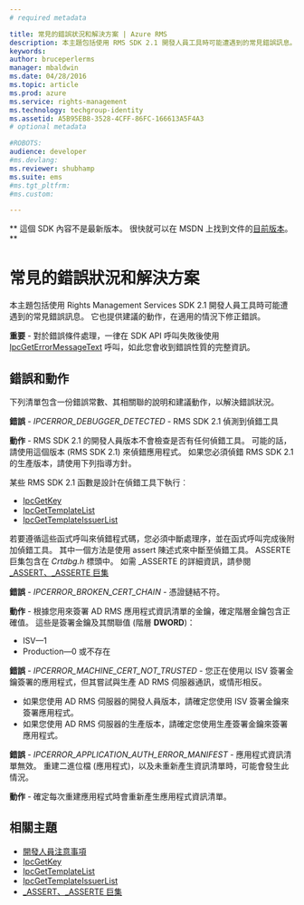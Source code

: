 ```yaml
---
# required metadata

title: 常見的錯誤狀況和解決方案 | Azure RMS
description: 本主題包括使用 RMS SDK 2.1 開發人員工具時可能遭遇到的常見錯誤訊息。
keywords:
author: bruceperlerms
manager: mbaldwin
ms.date: 04/28/2016
ms.topic: article
ms.prod: azure
ms.service: rights-management
ms.technology: techgroup-identity
ms.assetid: A5B95EB8-3528-4CFF-86FC-166613A5F4A3
# optional metadata

#ROBOTS:
audience: developer
#ms.devlang:
ms.reviewer: shubhamp
ms.suite: ems
#ms.tgt_pltfrm:
#ms.custom:

---
```

** 這個 SDK 內容不是最新版本。 很快就可以在 MSDN 上找到文件的[目前版本](https://msdn.microsoft.com/library/windows/desktop/hh535290(v=vs.85).aspx)。 **
# 常見的錯誤狀況和解決方案
本主題包括使用 Rights Management Services SDK 2.1 開發人員工具時可能遭遇到的常見錯誤訊息。 它也提供建議的動作，在適用的情況下修正錯誤。

**重要** - 對於錯誤條件處理，一律在 SDK API 呼叫失敗後使用 [IpcGetErrorMessageText](/rights-management/sdk/2.1/api/win/functions#msipc_ipcgeterrormessagetext) 呼叫，如此您會收到錯誤性質的完整資訊。

 

## 錯誤和動作 ##
下列清單包含一份錯誤常數、其相關聯的說明和建議動作，以解決錯誤狀況。

**錯誤** - *IPCERROR_DEBUGGER_DETECTED* - RMS SDK 2.1 偵測到偵錯工具

**動作** - RMS SDK 2.1 的開發人員版本不會檢查是否有任何偵錯工具。 可能的話，請使用這個版本 (RMS SDK 2.1) 來偵錯應用程式。
如果您必須偵錯 RMS SDK 2.1 的生產版本，請使用下列指導方針。

某些 RMS SDK 2.1 函數是設計在偵錯工具下執行︰
- [IpcGetKey</strong>](/rights-management/sdk/2.1/api/win/functions#msipc_ipcgetkey)
- [IpcGetTemplateList](/rights-management/sdk/2.1/api/win/functions#msipc_ipcgettemplatelist)
- [IpcGetTemplateIssuerList](/rights-management/sdk/2.1/api/win/functions#msipc_ipcgettemplateissuerlist)

若要遵循這些函式呼叫來偵錯程式碼，您必須中斷處理序，並在函式呼叫完成後附加偵錯工具。 其中一個方法是使用 assert 陳述式來中斷至偵錯工具。 ASSERTE 巨集包含在 *Crtdbg.h* 標頭中。
如需 \_ASSERTE 的詳細資訊，請參閱 [\_ASSERT、\_ASSERTE 巨集](https://msdn.microsoft.com/en-us/library/ezb1wyez.aspx)

**錯誤** - *IPCERROR_BROKEN_CERT_CHAIN* - 憑證鏈結不符。

**動作** - 根據您用來簽署 AD RMS 應用程式資訊清單的金鑰，確定階層金鑰包含正確值。
這些是簽署金鑰及其關聯值 (階層 **DWORD**)：
- ISV—1
- Production—0 或不存在

**錯誤** - *IPCERROR_MACHINE_CERT_NOT_TRUSTED* - 您正在使用以 ISV 簽署金鑰簽署的應用程式，但其嘗試與生產 AD RMS 伺服器通訊，或情形相反。

- 如果您使用 AD RMS 伺服器的開發人員版本，請確定您使用 ISV 簽署金鑰來簽署應用程式。
- 如果您使用 AD RMS 伺服器的生產版本，請確定您使用生產簽署金鑰來簽署應用程式。

**錯誤** - *IPCERROR_APPLICATION_AUTH_ERROR_MANIFEST* - 應用程式資訊清單無效。 重建二進位檔 (應用程式)，以及未重新產生資訊清單時，可能會發生此情況。

**動作** - 確定每次重建應用程式時會重新產生應用程式資訊清單。

## 相關主題 ##
* [開發人員注意事項](developer-notes.md)
* [IpcGetKey](/rights-management/sdk/2.1/api/win/functions#msipc_ipcgetkey)
* [IpcGetTemplateList](/rights-management/sdk/2.1/api/win/functions#msipc_ipcgettemplatelist)
* [IpcGetTemplateIssuerList](/rights-management/sdk/2.1/api/win/functions#msipc_ipcgettemplateissuerlist)
* [\_ASSERT、\_ASSERTE 巨集](https://msdn.microsoft.com/en-us/library/ezb1wyez.aspx)
 

 


<!--HONumber=Jun16_HO1-->



